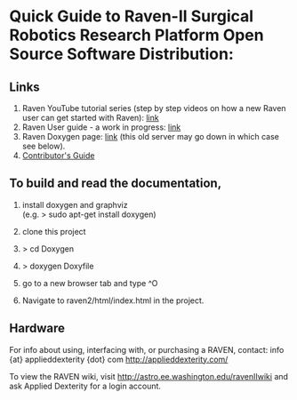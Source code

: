 # Quick Guide to Raven-II  Surgical Robotics Research Platform Open Source Software Distribution:

## Links 

1. Raven YouTube tutorial series (step by step videos on how a new Raven user can get started with Raven): [link](https://www.youtube.com/playlist?list=PLxMsr-mRZng81BdDTaUX0sueXWeVOX0qd)
1. Raven User guide - a work in progress: [link](https://docs.google.com/document/d/1_21dWhSnXXl0f1e8hjI8vc1neqhOySVY7MGV3GLBImw/edit)
1. Raven Doxygen page: [link](http://astro.ee.washington.edu/raven2docs/annotated.html)  (this old server may go down in which case see below).
1. [ Contributor's Guide ](https://github.com/uw-biorobotics/raven2/wiki/Contributors-Guide)
 
## To build and read the documentation, 

1. install doxygen and graphviz  
(e.g. > sudo apt-get install doxygen)

1. clone this project

1. \> cd Doxygen

1. \> doxygen Doxyfile

1. go to a new browser tab and type ^O

1. Navigate to raven2/html/index.html in the project.

## Hardware
For info about using, interfacing with, or purchasing a RAVEN, contact: info {at} applieddexterity {dot} com
http://applieddexterity.com/

To view the RAVEN wiki, visit http://astro.ee.washington.edu/ravenIIwiki and ask Applied Dexterity for a login account.
